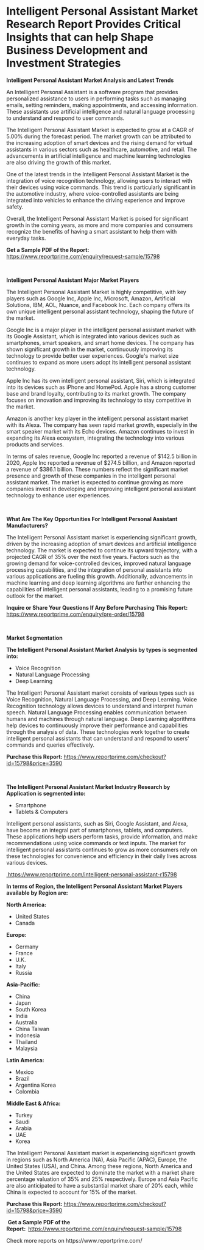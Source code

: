 <p><h1>Intelligent Personal Assistant Market Research Report Provides Critical Insights that can help Shape Business Development and Investment Strategies</h1></p><p><strong>Intelligent Personal Assistant Market Analysis and Latest Trends</strong></p>
<p><p>An Intelligent Personal Assistant is a software program that provides personalized assistance to users in performing tasks such as managing emails, setting reminders, making appointments, and accessing information. These assistants use artificial intelligence and natural language processing to understand and respond to user commands.</p><p>The Intelligent Personal Assistant Market is expected to grow at a CAGR of 5.00% during the forecast period. The market growth can be attributed to the increasing adoption of smart devices and the rising demand for virtual assistants in various sectors such as healthcare, automotive, and retail. The advancements in artificial intelligence and machine learning technologies are also driving the growth of this market.</p><p>One of the latest trends in the Intelligent Personal Assistant Market is the integration of voice recognition technology, allowing users to interact with their devices using voice commands. This trend is particularly significant in the automotive industry, where voice-controlled assistants are being integrated into vehicles to enhance the driving experience and improve safety.</p><p>Overall, the Intelligent Personal Assistant Market is poised for significant growth in the coming years, as more and more companies and consumers recognize the benefits of having a smart assistant to help them with everyday tasks.</p></p>
<p><strong>Get a Sample PDF of the Report:&nbsp;</strong> <a href="https://www.reportprime.com/enquiry/request-sample/15798">https://www.reportprime.com/enquiry/request-sample/15798</a></p>
<p>&nbsp;</p>
<p><strong>Intelligent Personal Assistant Major Market Players</strong></p>
<p><p>The Intelligent Personal Assistant Market is highly competitive, with key players such as Google Inc, Apple Inc, Microsoft, Amazon, Artificial Solutions, IBM, AOL, Nuance, and Facebook Inc. Each company offers its own unique intelligent personal assistant technology, shaping the future of the market.</p><p>Google Inc is a major player in the intelligent personal assistant market with its Google Assistant, which is integrated into various devices such as smartphones, smart speakers, and smart home devices. The company has shown significant growth in the market, continuously improving its technology to provide better user experiences. Google's market size continues to expand as more users adopt its intelligent personal assistant technology.</p><p>Apple Inc has its own intelligent personal assistant, Siri, which is integrated into its devices such as iPhone and HomePod. Apple has a strong customer base and brand loyalty, contributing to its market growth. The company focuses on innovation and improving its technology to stay competitive in the market.</p><p>Amazon is another key player in the intelligent personal assistant market with its Alexa. The company has seen rapid market growth, especially in the smart speaker market with its Echo devices. Amazon continues to invest in expanding its Alexa ecosystem, integrating the technology into various products and services.</p><p>In terms of sales revenue, Google Inc reported a revenue of $142.5 billion in 2020, Apple Inc reported a revenue of $274.5 billion, and Amazon reported a revenue of $386.1 billion. These numbers reflect the significant market presence and growth of these companies in the intelligent personal assistant market. The market is expected to continue growing as more companies invest in developing and improving intelligent personal assistant technology to enhance user experiences.</p></p>
<p>&nbsp;</p>
<p><strong>What Are The Key Opportunities For Intelligent Personal Assistant Manufacturers?</strong></p>
<p><p>The Intelligent Personal Assistant market is experiencing significant growth, driven by the increasing adoption of smart devices and artificial intelligence technology. The market is expected to continue its upward trajectory, with a projected CAGR of 35% over the next five years. Factors such as the growing demand for voice-controlled devices, improved natural language processing capabilities, and the integration of personal assistants into various applications are fueling this growth. Additionally, advancements in machine learning and deep learning algorithms are further enhancing the capabilities of intelligent personal assistants, leading to a promising future outlook for the market.</p></p>
<p><strong>Inquire or Share Your Questions If Any Before Purchasing This Report:</strong> <a href="https://www.reportprime.com/enquiry/pre-order/15798">https://www.reportprime.com/enquiry/pre-order/15798</a></p>
<p>&nbsp;</p>
<p><strong>Market Segmentation</strong></p>
<p><strong>The Intelligent Personal Assistant Market Analysis by types is segmented into:</strong></p>
<p><ul><li>Voice Recognition</li><li>Natural Language Processing</li><li>Deep Learning</li></ul></p>
<p><p>The Intelligent Personal Assistant market consists of various types such as Voice Recognition, Natural Language Processing, and Deep Learning. Voice Recognition technology allows devices to understand and interpret human speech. Natural Language Processing enables communication between humans and machines through natural language. Deep Learning algorithms help devices to continuously improve their performance and capabilities through the analysis of data. These technologies work together to create intelligent personal assistants that can understand and respond to users' commands and queries effectively.</p></p>
<p><strong>Purchase this Report:&nbsp;</strong><a href="https://www.reportprime.com/checkout?id=15798&price=3590">https://www.reportprime.com/checkout?id=15798&price=3590</a></p>
<p>&nbsp;</p>
<p><strong>The Intelligent Personal Assistant Market Industry Research by Application is segmented into:</strong></p>
<p><ul><li>Smartphone</li><li>Tablets & Computers</li></ul></p>
<p><p>Intelligent personal assistants, such as Siri, Google Assistant, and Alexa, have become an integral part of smartphones, tablets, and computers. These applications help users perform tasks, provide information, and make recommendations using voice commands or text inputs. The market for intelligent personal assistants continues to grow as more consumers rely on these technologies for convenience and efficiency in their daily lives across various devices.</p></p>
<p><a href="https://www.reportprime.com/intelligent-personal-assistant-r15798">&nbsp;https://www.reportprime.com/intelligent-personal-assistant-r15798</a></p>
<p><strong>In terms of Region, the Intelligent Personal Assistant Market Players available by Region are:</strong></p>
<p>
    <p> <strong> North America: </strong>
        <ul>
            <li>United States</li>
            <li>Canada</li>
        </ul>
        </p> 
    <p> <strong> Europe: </strong>
        <ul>
            <li>Germany</li>
            <li>France</li>
            <li>U.K.</li>
            <li>Italy</li>
            <li>Russia</li>
        </ul>
        </p> 
    <p> <strong> Asia-Pacific: </strong>
        <ul>
            <li>China</li>
            <li>Japan</li>
            <li>South Korea</li>
            <li>India</li>
            <li>Australia</li>
            <li>China Taiwan</li>
            <li>Indonesia</li>
            <li>Thailand</li>
            <li>Malaysia</li>
        </ul>
        </p> 
    <p> <strong> Latin America: </strong>
        <ul>
            <li>Mexico</li>
            <li>Brazil</li>
            <li>Argentina Korea</li>
            <li>Colombia</li>
        </ul>
        </p> 
    <p> <strong> Middle East & Africa: </strong>
        <ul>
            <li>Turkey</li>
            <li>Saudi</li>
            <li>Arabia</li>
            <li>UAE</li>
            <li>Korea</li>
        </ul>
    </p>
    </p>
<p><p>The Intelligent Personal Assistant market is experiencing significant growth in regions such as North America (NA), Asia Pacific (APAC), Europe, the United States (USA), and China. Among these regions, North America and the United States are expected to dominate the market with a market share percentage valuation of 35% and 25% respectively. Europe and Asia Pacific are also anticipated to have a substantial market share of 20% each, while China is expected to account for 15% of the market.</p></p>
<p><strong>Purchase this Report: </strong><a href="https://www.reportprime.com/checkout?id=15798&price=3590">https://www.reportprime.com/checkout?id=15798&price=3590</a></p>
<p>&nbsp;<strong>Get a Sample PDF of the Report:&nbsp;&nbsp;</strong><a href="https://www.reportprime.com/enquiry/request-sample/15798">https://www.reportprime.com/enquiry/request-sample/15798</a></p>
<p><strong></strong></p>
<p>Check more reports on https://www.reportprime.com/</p>
